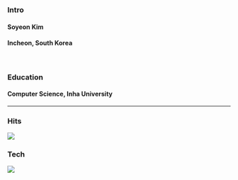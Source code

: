 <h3>Intro</h3>
<h4>Soyeon Kim</h4>
<h4>Incheon, South Korea</h4>
<br>

<h3>Education</h3>
<h4>Computer Science, Inha University</h4>
<hr>

<h3>Hits</h3>
<a href="https://hits.seeyoufarm.com"><img src="https://hits.seeyoufarm.com/api/count/incr/badge.svg?url=https%3A%2F%2Fgithub.com%2Fkaswhy&count_bg=%238DBEDD&title_bg=%23E59A9A&icon=&icon_color=%23FFFFFF&title=HITS&edge_flat=false"/></a>

<h3>Tech</h3>
<img src="https://img.shields.io/badge/C++-00599C?style=flat-square&logo=Cplusplus&logoColor=white"/></a>

